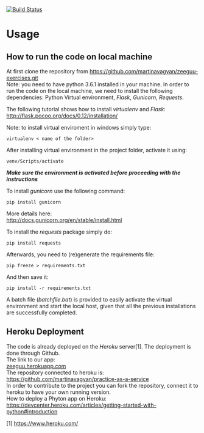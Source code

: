 [![Build Status](https://travis-ci.org/martinavagyan/zeeguu-exercises.svg?branch=master)](https://travis-ci.org/martinavagyan/zeeguu-exercises)

Usage
=====

How to run the code on local machine
------------------------------------

At first clone the repository from
<https://github.com/martinavagyan/zeeguu-exercises.git>  
Note: you need to have python 3.6.1 installed in your machine.
In order to run the code on the local machine, we need to install the
following dependencies: Python Virtual environment, *Flask*,
*Gunicorn*, *Requests*.  
  
The following tutorial shows how to install
*virtualenv* and *Flask*:  
<http://flask.pocoo.org/docs/0.12/installation/>  

Note: to install virtual enviroment in windows simply type:  

    virtualenv < name of the folder>
  
After installing virtual environment in the project folder, activate it
using:

    venv/Scripts/activate

***Make sure the environment is activated before proceeding with the
instructions***  
  
To install *gunicorn* use the following command:

    pip install gunicorn

More details here:  
<http://docs.gunicorn.org/en/stable/install.html>  
 
To install the *requests* package simply do:

    pip install requests

   
Afterwards, you need to (re)generate the requirements file:

    pip freeze > requirements.txt 

And then save it:

    pip install -r requirements.txt

   
A batch file (*batchfile*.*bat*) is provided to
easily activate the virtual environment and start the local host, given
that all the previous installations are successfully completed.

Heroku Deployment
-----------------

The code is already deployed on the *Heroku* server[1]. The
deployment is done through Github.  
The link to our app:  
[zeeguu.herokuapp.com]  
The repository connected to heroku is:  
<https://github.com/martinavagyan/practice-as-a-service>  
In order to contribute to the project you can fork the repository,
connect it to heroku to have your own running version.  
How to deploy a Phyton app on Heroku:  
<https://devcenter.heroku.com/articles/getting-started-with-python#introduction>  

[1] https://www.heroku.com/

  [zeeguu.herokuapp.com]: zeeguu.herokuapp.com
